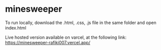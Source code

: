 # minesweeper

To run locally, download the .html, .css, .js file in the same folder and open index.html

Live hosted version available on varcel, at the following link:
https://minesweeper-rafiki007.vercel.app/
